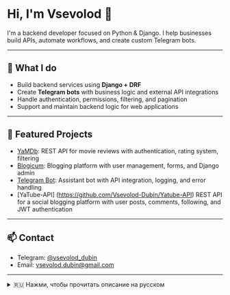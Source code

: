# Hi, I'm Vsevolod 👋  
I'm a backend developer focused on Python & Django. I help businesses build APIs, automate workflows, and create custom Telegram bots.

---

## 💼 What I do
- Build backend services using **Django + DRF**
- Create **Telegram bots** with business logic and external API integrations
- Handle authentication, permissions, filtering, and pagination
- Support and maintain backend logic for web applications

---

## 🚀 Featured Projects
- [YaMDb](https://github.com/Vsevolod-Dubin/yamdb_final): REST API for movie reviews with authentication, rating system, filtering
- [Blogicum](https://github.com/Vsevolod-Dubin/blogicum): Blogging platform with user management, forms, and Django admin
- [Telegram Bot](https://github.com/Vsevolod-Dubin/telegram-bot): Assistant bot with API integration, logging, and error handling
- [YaTube-API] (https://github.com/Vsevolod-Dubin/Yatube-API) REST API for a social blogging platform with user posts, comments, following, and JWT authentication

---

## 📫 Contact
- Telegram: [@vsevolod_dubin](https://t.me/vsevolod_dubin)
- Email: vsevolod.dubin@gmail.com

---

<details>
<summary>🇷🇺 Нажми, чтобы прочитать описание на русском</summary>

# Привет! Меня зовут Всеволод 👋  
Я backend-разработчик на Python с фокусом на Django и API-сервисы. Помогаю бизнесу автоматизировать процессы, создавать Telegram-ботов и разрабатывать надёжные серверные решения.

---

## 💼 Чем я занимаюсь
- Разработка серверной логики на **Django + DRF**
- Создание **Telegram-ботов** с бизнес-логикой и API-интеграциями
- Настройка авторизации, прав доступа, пагинации, фильтрации
- Поддержка и развитие backend-приложений

---

## 🚀 Проекты
- [YaMDb](https://github.com/Vsevolod-Dubin/yamdb_final) — API для отзывов на фильмы с авторизацией, рейтингом, фильтрацией
- [Blogicum](https://github.com/Vsevolod-Dubin/blogicum) — блог-платформа с пользователями, формами, админкой Django
- [Telegram Bot](https://github.com/Vsevolod-Dubin/telegram-bot) — бот-ассистент с интеграцией внешнего API, логированием и обработкой ошибок

---

## 📫 Контакты
- Telegram: [@vsevolod_dubin](https://t.me/vsevolod_dubin)
- Email: vsevolod.dubin@gmail.com

</details>
